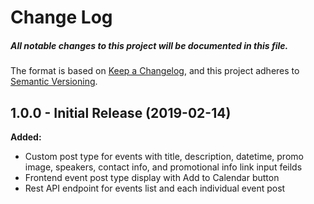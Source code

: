 # Change Log
##### All notable changes to this project will be documented in this file.

The format is based on [Keep a Changelog](https://keepachangelog.com/en/1.0.0/),
and this project adheres to [Semantic Versioning](https://semver.org/spec/v2.0.0.html).

## 1.0.0 - Initial Release (2019-02-14)

**Added:**

- Custom post type for events with title, description, datetime, promo image, speakers, contact info, and promotional info link input feilds
- Frontend event post type display with Add to Calendar button
- Rest API endpoint for events list and each individual event post